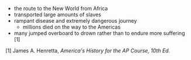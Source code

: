 - the route to the New World from Africa
- transported large amounts of slaves
- rampant disease and extremely dangerous journey
	- millions died on the way to the Americas
- many jumped overboard to drown rather than to endure more suffering [1]

[1] James A. Henretta, *America's History for the AP Course, 10th Ed.*